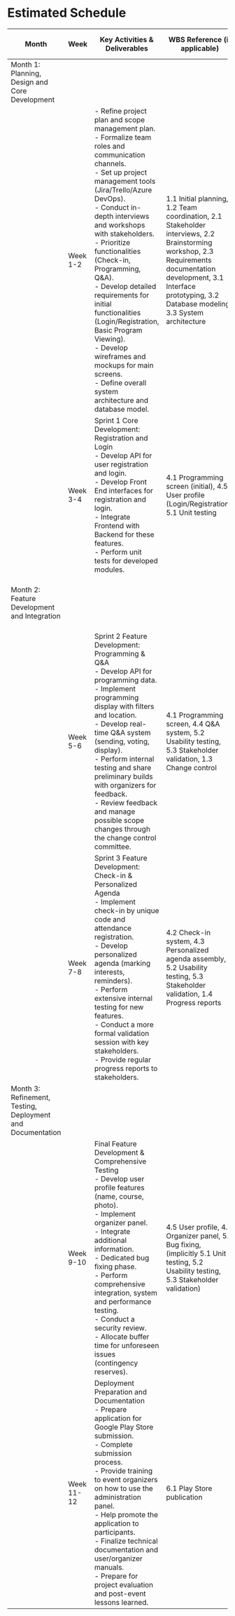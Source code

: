 # Estimated Schedule

| Month | Week | Key Activities & Deliverables | WBS Reference (if applicable) | Relevant PMBOK Process | Notes & Considerations |
|-------|------|------------------------------|------------------------------|------------------------|------------------------|
| Month 1: Planning, Design and Core Development | | | | | Focus on fundamental elements and first key resources. |
| | Week 1-2 | - Refine project plan and scope management plan.<br>- Formalize team roles and communication channels.<br>- Set up project management tools (Jira/Trello/Azure DevOps).<br>- Conduct in-depth interviews and workshops with stakeholders.<br>- Prioritize functionalities (Check-in, Programming, Q&A).<br>- Develop detailed requirements for initial functionalities (Login/Registration, Basic Program Viewing).<br>- Develop wireframes and mockups for main screens.<br>- Define overall system architecture and database model. | 1.1 Initial planning, 1.2 Team coordination, 2.1 Stakeholder interviews, 2.2 Brainstorming workshop, 2.3 Requirements documentation development, 3.1 Interface prototyping, 3.2 Database modeling, 3.3 System architecture | 5.1 Scope Management Planning, 5.2 Requirements Collection, 5.3 Detailed Scope Definition | - Emphasize clear scope definition to avoid scope creep.<br>- Leverage expert opinion for realistic estimates.<br>- Start with the most critical user flows. |
| | Week 3-4 | Sprint 1 Core Development: Registration and Login<br>- Develop API for user registration and login.<br>- Develop Front End interfaces for registration and login.<br>- Integrate Frontend with Backend for these features.<br>- Perform unit tests for developed modules. | 4.1 Programming screen (initial), 4.5 User profile (Login/Registration), 5.1 Unit testing | 5.4 Work Breakdown Structure (WBS), 6.1 Develop Activities, 8.1 Control Quality | - Apply leads for parallel development (e.g., Frontend and Backend).<br>- Constant validation with stakeholders to avoid scope creep. |
| Month 2: Feature Development and Integration | | | | | Building main functionalities, with continuous testing and feedback. |
| | Week 5-6 | Sprint 2 Feature Development: Programming & Q&A<br>- Develop API for programming data.<br>- Implement programming display with filters and location.<br>- Develop real-time Q&A system (sending, voting, display).<br>- Perform internal testing and share preliminary builds with organizers for feedback.<br>- Review feedback and manage possible scope changes through the change control committee. | 4.1 Programming screen, 4.4 Q&A system, 5.2 Usability testing, 5.3 Stakeholder validation, 1.3 Change control | 5.3 Detailed Scope Definition, 6.2 Develop Activities, 8.2 Perform Quality Assurance, 4.4 Control Scope | - Prioritize essential functionalities for the event.<br>- Use a formal change control process.<br>- Monitor work performance information. |
| | Week 7-8 | Sprint 3 Feature Development: Check-in & Personalized Agenda<br>- Implement check-in by unique code and attendance registration.<br>- Develop personalized agenda (marking interests, reminders).<br>- Perform extensive internal testing for new features.<br>- Conduct a more formal validation session with key stakeholders.<br>- Provide regular progress reports to stakeholders. | 4.2 Check-in system, 4.3 Personalized agenda assembly, 5.2 Usability testing, 5.3 Stakeholder validation, 1.4 Progress reports | 6.2 Develop Activities, 8.3 Control Quality, 4.5 Control Schedule | - Address possible delays proactively.<br>- Prioritize critical path activities. |
| Month 3: Refinement, Testing, Deployment and Documentation | | | | | Final push for delivery, quality assurance and project closure. |
| | Week 9-10 | Final Feature Development & Comprehensive Testing<br>- Develop user profile features (name, course, photo).<br>- Implement organizer panel.<br>- Integrate additional information.<br>- Dedicated bug fixing phase.<br>- Perform comprehensive integration, system and performance testing.<br>- Conduct a security review.<br>- Allocate buffer time for unforeseen issues (contingency reserves). | 4.5 User profile, 4.6 Organizer panel, 5.4 Bug fixing, (implicitly 5.1 Unit testing, 5.2 Usability testing, 5.3 Stakeholder validation) | 6.2 Develop Activities, 8.3 Control Quality, 4.5 Control Schedule | - Contingency reserves are crucial for "known unknowns".<br>- Experienced developer opinion for realistic estimates. |
| | Week 11-12 | Deployment Preparation and Documentation<br>- Prepare application for Google Play Store submission.<br>- Complete submission process.<br>- Provide training to event organizers on how to use the administration panel.<br>- Help promote the application to participants.<br>- Finalize technical documentation and user/organizer manuals.<br>- Prepare for project evaluation and post-event lessons learned. | 6.1 Play Store publication | | |
